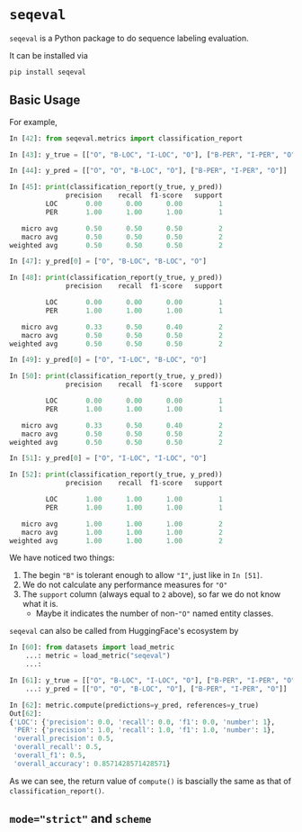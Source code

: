 # `seqeval`
`seqeval` is a Python package to do sequence labeling evaluation.

It can be installed via
```bash
pip install seqeval
```


## Basic Usage
For example,
```python
In [42]: from seqeval.metrics import classification_report

In [43]: y_true = [["O", "B-LOC", "I-LOC", "O"], ["B-PER", "I-PER", "O"]]

In [44]: y_pred = [["O", "O", "B-LOC", "O"], ["B-PER", "I-PER", "O"]]

In [45]: print(classification_report(y_true, y_pred))
              precision    recall  f1-score   support
         LOC       0.00      0.00      0.00         1
         PER       1.00      1.00      1.00         1

   micro avg       0.50      0.50      0.50         2
   macro avg       0.50      0.50      0.50         2
weighted avg       0.50      0.50      0.50         2

In [47]: y_pred[0] = ["O", "B-LOC", "B-LOC", "O"]

In [48]: print(classification_report(y_true, y_pred))
              precision    recall  f1-score   support

         LOC       0.00      0.00      0.00         1
         PER       1.00      1.00      1.00         1

   micro avg       0.33      0.50      0.40         2
   macro avg       0.50      0.50      0.50         2
weighted avg       0.50      0.50      0.50         2

In [49]: y_pred[0] = ["O", "I-LOC", "B-LOC", "O"]

In [50]: print(classification_report(y_true, y_pred))
              precision    recall  f1-score   support

         LOC       0.00      0.00      0.00         1
         PER       1.00      1.00      1.00         1

   micro avg       0.33      0.50      0.40         2
   macro avg       0.50      0.50      0.50         2
weighted avg       0.50      0.50      0.50         2

In [51]: y_pred[0] = ["O", "I-LOC", "I-LOC", "O"]

In [52]: print(classification_report(y_true, y_pred))
              precision    recall  f1-score   support

         LOC       1.00      1.00      1.00         1
         PER       1.00      1.00      1.00         1

   micro avg       1.00      1.00      1.00         2
   macro avg       1.00      1.00      1.00         2
weighted avg       1.00      1.00      1.00         2
```

We have noticed two things:

1. The begin `"B"` is tolerant enough to allow `"I"`, just like in `In [51]`.
1. We do not calculate any performance measures for `"O"`
1. The `support` column (always equal to `2` above), so far we do not know what it is.
    - Maybe it indicates the number of non-`"O"` named entity classes.


`seqeval` can also be called from HuggingFace's ecosystem by
```python
In [60]: from datasets import load_metric
    ...: metric = load_metric("seqeval")
    ...:

In [61]: y_true = [["O", "B-LOC", "I-LOC", "O"], ["B-PER", "I-PER", "O"]]
    ...: y_pred = [["O", "O", "B-LOC", "O"], ["B-PER", "I-PER", "O"]]

In [62]: metric.compute(predictions=y_pred, references=y_true)
Out[62]: 
{'LOC': {'precision': 0.0, 'recall': 0.0, 'f1': 0.0, 'number': 1},
 'PER': {'precision': 1.0, 'recall': 1.0, 'f1': 1.0, 'number': 1},
 'overall_precision': 0.5,
 'overall_recall': 0.5,
 'overall_f1': 0.5,
 'overall_accuracy': 0.8571428571428571}
```

As we can see, the return value of `compute()` is bascially the same as that of `classification_report()`.


## `mode="strict"` and `scheme`










